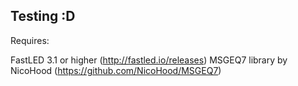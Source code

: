 ## Testing :D

Requires:

FastLED 3.1 or higher (http://fastled.io/releases)
MSGEQ7 library by NicoHood (https://github.com/NicoHood/MSGEQ7)